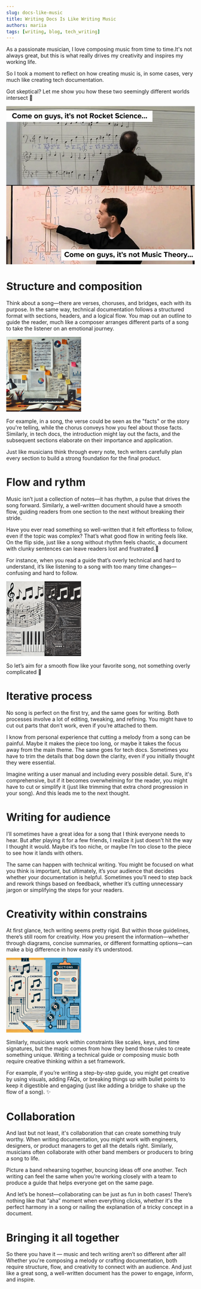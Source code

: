 ```yaml
---
slug: docs-like-music
title: Writing Docs Is Like Writing Music
authors: mariia
tags: [writing, blog, tech_writing]
---
```


As a passionate musician, I love composing music from time to time.It's not always great, but this is what really drives my creativity and inspires my working life.

So I took a moment to reflect on how creating music is, in some cases, very much like creating tech documentation.

Got skeptical? Let me show you how these two seemingly different worlds intersect 🤗

![Music theory meme somewhere from Redit](./music-theory.webp)

<!--truncate-->

# Structure and composition

Think about a song—there are verses, choruses, and bridges, each with its purpose. In the same way, technical documentation follows a structured format with sections, headers, and a logical flow. You map out an outline to guide the reader, much like a composer arranges different parts of a song to take the listener on an emotional journey.

<img src="musical docs0.webp" alt="Musical Docs" width="200"/>

For example, in a song, the verse could be seen as the "facts" or the story you're telling, while the chorus conveys how you feel about those facts. Similarly, in tech docs, the introduction might lay out the facts, and the subsequent sections elaborate on their importance and application.

Just like musicians think through every note, tech writers carefully plan every section to build a strong foundation for the final product.

# Flow and rythm

Music isn’t just a collection of notes—it has rhythm, a pulse that drives the song forward. Similarly, a well-written document should have a smooth flow, guiding readers from one section to the next without breaking their stride.

Have you ever read something so well-written that it felt effortless to follow, even if the topic was complex? That’s what good flow in writing feels like. On the flip side, just like a song without rhythm feels chaotic, a document with clunky sentences can leave readers lost and frustrated.🙈

For instance, when you read a guide that’s overly technical and hard to understand, it’s like listening to a song with too many time changes—confusing and hard to follow.

<img src="musical docs3.webp" alt=" Flow" width="200"/>

So let’s aim for a smooth flow like your favorite song, not something overly complicated 👏

 # Iterative process

No song is perfect on the first try, and the same goes for writing. Both processes involve a lot of editing, tweaking, and refining. You might have to cut out parts that don’t work, even if you’re attached to them.

I know from personal experience that cutting a melody from a song can be painful. Maybe it makes the piece too long, or maybe it takes the focus away from the main theme. The same goes for tech docs. Sometimes you have to trim the details that bog down the clarity, even if you initially thought they were essential.

Imagine writing a user manual and including every possible detail. Sure, it's comprehensive, but if it becomes overwhelming for the reader, you might have to cut or simplify it (just like trimming that extra chord progression in your song). And this leads me to the next thought.

# Writing for audience

 I’ll sometimes have a great idea for a song that I think everyone needs to hear. But after playing it for a few friends, I realize it just doesn’t hit the way I thought it would. Maybe it’s too niche, or maybe I’m too close to the piece to see how it lands with others.

The same can happen with technical writing. You might be focused on what you think is important, but ultimately, it’s your audience that decides whether your documentation is helpful. Sometimes you’ll need to step back and rework things based on feedback, whether it’s cutting unnecessary jargon or simplifying the steps for your readers.

# Creativity within constrains

At first glance, tech writing seems pretty rigid. But within those guidelines, there’s still room for creativity. How you present the information—whether through diagrams, concise summaries, or different formatting options—can make a big difference in how easily it’s understood.

<img src="musical docs4.webp" alt="Creativity" width="200"/>

Similarly, musicians work within constraints like scales, keys, and time signatures, but the magic comes from how they bend those rules to create something unique. Writing a technical guide or composing music both require creative thinking within a set framework.

For example, if you’re writing a step-by-step guide, you might get creative by using visuals, adding FAQs, or breaking things up with bullet points to keep it digestible and engaging (just like adding a bridge to shake up the flow of a song). ✨

# Collaboration

And last but not least, it's collaboration that can create something truly worthy. When writing documentation, you might work with engineers, designers, or product managers to get all the details right. Similarly, musicians often collaborate with other band members or producers to bring a song to life.

Picture a band rehearsing together, bouncing ideas off one another. Tech writing can feel the same when you’re working closely with a team to produce a guide that helps everyone get on the same page.

And let’s be honest—collaborating can be just as fun in both cases! There’s nothing like that “aha” moment when everything clicks, whether it's the perfect harmony in a song or nailing the explanation of a tricky concept in a document. 

# Bringing it all together

So there you have it — music and tech writing aren’t so different after all! Whether you're composing a melody or crafting documentation, both require structure, flow, and creativity to connect with an audience. And just like a great song, a well-written document has the power to engage, inform, and inspire.